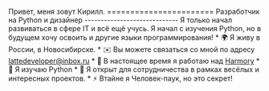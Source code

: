 Привет, меня зовут Кирилл. ======================= Разработчик на Python и дизайнер ----------------------------- Я только начал развиваться в сфере IT и всё ещё учусь. Я начал с изучения Python, но в будущем хочу освоить и другие языки программирования! * 🌍 Я живу в России, в Новосибирске. * ✉️ Вы можете связаться со мной по адресу [lattedeveloper@inbox.ru](mailto:lattedeveloper@inbox.ru) * 🚀 В настоящее время я работаю над [Harmory](http://t.me/HarmorySocialNetwork) * 🧠 Я изучаю Python * 🤝 Я открыт для сотрудничества в рамках весёлых и интересных проектов. * ⚡ Втайне я Человек-паук, но это секрет!
